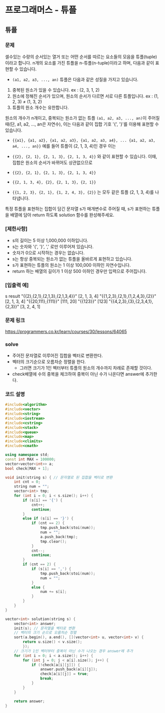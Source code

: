 
# 프로그래머스 - 튜플

## 튜플

### 문제
셀수있는 수량의 순서있는 열거 또는 어떤 순서를 따르는 요소들의 모음을 튜플(tuple)이라고 합니다. n개의 요소를 가진 튜플을 n-튜플(n-tuple)이라고 하며, 다음과 같이 표현할 수 있습니다.

- `(a1, a2, a3, ..., an)`
튜플은 다음과 같은 성질을 가지고 있습니다.

1. 중복된 원소가 있을 수 있습니다. ex : (2, 3, 1, 2)
2. 원소에 정해진 순서가 있으며, 원소의 순서가 다르면 서로 다른 튜플입니다. ex : (1, 2, 3) ≠ (1, 3, 2)
3. 튜플의 원소 개수는 유한합니다.

원소의 개수가 n개이고, 중복되는 원소가 없는 튜플 `(a1, a2, a3, ..., an)`이 주어질 때(단, a1, a2, ..., an은 자연수), 이는 다음과 같이 집합 기호 '{', '}'를 이용해 표현할 수 있습니다.
- `{{a1}, {a1, a2}, {a1, a2, a3}, {a1, a2, a3, a4}, ... {a1, a2, a3, a4, ..., an}}`
예를 들어 튜플이 (2, 1, 3, 4)인 경우 이는
- `{{2}, {2, 1}, {2, 1, 3}, {2, 1, 3, 4}}`
와 같이 표현할 수 있습니다. 이때, 집합은 원소의 순서가 바뀌어도 상관없으므로

- `{{2}, {2, 1}, {2, 1, 3}, {2, 1, 3, 4}}`
- `{{2, 1, 3, 4}, {2}, {2, 1, 3}, {2, 1}}`
- `{{1, 2, 3}, {2, 1}, {1, 2, 4, 3}, {2}}`
는 모두 같은 튜플 (2, 1, 3, 4)를 나타냅니다.

특정 튜플을 표현하는 집합이 담긴 문자열 s가 매개변수로 주어질 때, s가 표현하는 튜플을 배열에 담아 return 하도록 solution 함수를 완성해주세요.

### [제한사항]
- s의 길이는 5 이상 1,000,000 이하입니다.
- s는 숫자와 '{', '}', ',' 로만 이루어져 있습니다.
- 숫자가 0으로 시작하는 경우는 없습니다.
- s는 항상 중복되는 원소가 없는 튜플을 올바르게 표현하고 있습니다.
- s가 표현하는 튜플의 원소는 1 이상 100,000 이하인 자연수입니다.
- return 하는 배열의 길이가 1 이상 500 이하인 경우만 입력으로 주어집니다.
### [입출력 예]
s	result
"{{2},{2,1},{2,1,3},{2,1,3,4}}"	[2, 1, 3, 4]
"{{1,2,3},{2,1},{1,2,4,3},{2}}"	[2, 1, 3, 4]
"{{20,111},{111}}"	[111, 20]
"{{123}}"	[123]
"{{4,2,3},{3},{2,3,4,1},{2,3}}"	[3, 2, 4, 1]

### 문제 링크
<https://programmers.co.kr/learn/courses/30/lessons/64065>

### solve
- 주어진 문자열로 이루어진 집합을 벡터로 변환한다.
- 벡터의 크기순으로 오름차순 정렬을 한다.
	- 그러면 크기가 1인 벡터부터 튜플의 원소의 개수까지 차례로 존재할 것이다.
- check배열에 수의 중복을 체크하여 중복이 아닌 수가 나온다면 answer에 추가한다.

### 코드 설명
```C++
#include<algorithm>
#include<vector>
#include<string>
#include<iostream>
#include<cstring>
#include<stack>
#include<queue>
#include<map>
#include<climits>
#include<cmath>

using namespace std;
const int MAX = 100000;
vector<vector<int>> a;
bool check[MAX + 1];

void init(string s) { // 문자열로 된 집합을 벡터로 변환
	int cnt = 0;
	string num = "";
	vector<int> tmp;
	for (int i = 0; i < s.size(); i++) {
		if (s[i] == '{') {
			cnt++;
			continue;
		}
		else if (s[i] == '}') {
			if (cnt == 2) {
				tmp.push_back(stoi(num));
				num = "";
				a.push_back(tmp);
				tmp.clear();
			}
			cnt--;
			continue;
		}
		if (cnt == 2) {
			if (s[i] == ',') {
				tmp.push_back(stoi(num));
				num = "";
			}
			else {
				num += s[i];
			}
		}
	}
}

vector<int> solution(string s) {
	vector<int> answer;
	init(s); // 문자열을 벡터로 변환
	// 벡터의 크기 순으로 오름차순 정렬
	sort(a.begin(), a.end(), [](vector<int> u, vector<int> v) {
		return u.size() < v.size();
		});
	// 크기가 1인 벡터부터 중복이 아닌 수가 나오는 경우 answer에 추가
	for (int i = 0; i < a.size(); i++) {
		for (int j = 0; j < a[i].size(); j++) {
			if (!check[a[i][j]]) {
				answer.push_back(a[i][j]);
				check[a[i][j]] = true;
				break;
			}
		}
	}

	return answer;
}
```

